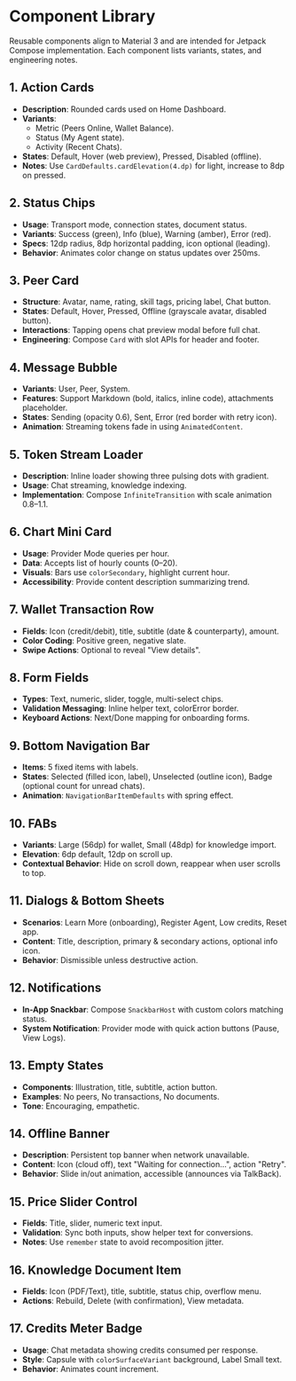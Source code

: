 # Component Library

Reusable components align to Material 3 and are intended for Jetpack Compose implementation. Each component lists variants, states, and engineering notes.

## 1. Action Cards
- **Description**: Rounded cards used on Home Dashboard.
- **Variants**:
  - Metric (Peers Online, Wallet Balance).
  - Status (My Agent state).
  - Activity (Recent Chats).
- **States**: Default, Hover (web preview), Pressed, Disabled (offline).
- **Notes**: Use `CardDefaults.cardElevation(4.dp)` for light, increase to 8dp on pressed.

## 2. Status Chips
- **Usage**: Transport mode, connection states, document status.
- **Variants**: Success (green), Info (blue), Warning (amber), Error (red).
- **Specs**: 12dp radius, 8dp horizontal padding, icon optional (leading).
- **Behavior**: Animates color change on status updates over 250ms.

## 3. Peer Card
- **Structure**: Avatar, name, rating, skill tags, pricing label, Chat button.
- **States**: Default, Hover, Pressed, Offline (grayscale avatar, disabled button).
- **Interactions**: Tapping opens chat preview modal before full chat.
- **Engineering**: Compose `Card` with slot APIs for header and footer.

## 4. Message Bubble
- **Variants**: User, Peer, System.
- **Features**: Support Markdown (bold, italics, inline code), attachments placeholder.
- **States**: Sending (opacity 0.6), Sent, Error (red border with retry icon).
- **Animation**: Streaming tokens fade in using `AnimatedContent`.

## 5. Token Stream Loader
- **Description**: Inline loader showing three pulsing dots with gradient.
- **Usage**: Chat streaming, knowledge indexing.
- **Implementation**: Compose `InfiniteTransition` with scale animation 0.8–1.1.

## 6. Chart Mini Card
- **Usage**: Provider Mode queries per hour.
- **Data**: Accepts list of hourly counts (0–20).
- **Visuals**: Bars use `colorSecondary`, highlight current hour.
- **Accessibility**: Provide content description summarizing trend.

## 7. Wallet Transaction Row
- **Fields**: Icon (credit/debit), title, subtitle (date & counterparty), amount.
- **Color Coding**: Positive green, negative slate.
- **Swipe Actions**: Optional to reveal "View details".

## 8. Form Fields
- **Types**: Text, numeric, slider, toggle, multi-select chips.
- **Validation Messaging**: Inline helper text, colorError border.
- **Keyboard Actions**: Next/Done mapping for onboarding forms.

## 9. Bottom Navigation Bar
- **Items**: 5 fixed items with labels.
- **States**: Selected (filled icon, label), Unselected (outline icon), Badge (optional count for unread chats).
- **Animation**: `NavigationBarItemDefaults` with spring effect.

## 10. FABs
- **Variants**: Large (56dp) for wallet, Small (48dp) for knowledge import.
- **Elevation**: 6dp default, 12dp on scroll up.
- **Contextual Behavior**: Hide on scroll down, reappear when user scrolls to top.

## 11. Dialogs & Bottom Sheets
- **Scenarios**: Learn More (onboarding), Register Agent, Low credits, Reset app.
- **Content**: Title, description, primary & secondary actions, optional info icon.
- **Behavior**: Dismissible unless destructive action.

## 12. Notifications
- **In-App Snackbar**: Compose `SnackbarHost` with custom colors matching status.
- **System Notification**: Provider mode with quick action buttons (Pause, View Logs).

## 13. Empty States
- **Components**: Illustration, title, subtitle, action button.
- **Examples**: No peers, No transactions, No documents.
- **Tone**: Encouraging, empathetic.

## 14. Offline Banner
- **Description**: Persistent top banner when network unavailable.
- **Content**: Icon (cloud off), text "Waiting for connection…", action "Retry".
- **Behavior**: Slide in/out animation, accessible (announces via TalkBack).

## 15. Price Slider Control
- **Fields**: Title, slider, numeric text input.
- **Validation**: Sync both inputs, show helper text for conversions.
- **Notes**: Use `remember` state to avoid recomposition jitter.

## 16. Knowledge Document Item
- **Fields**: Icon (PDF/Text), title, subtitle, status chip, overflow menu.
- **Actions**: Rebuild, Delete (with confirmation), View metadata.

## 17. Credits Meter Badge
- **Usage**: Chat metadata showing credits consumed per response.
- **Style**: Capsule with `colorSurfaceVariant` background, Label Small text.
- **Behavior**: Animates count increment.
